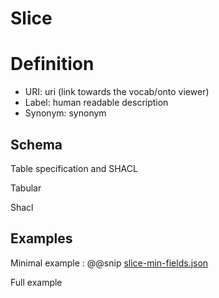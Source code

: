 # Slice

# Definition

* URI: uri (link towards the vocab/onto viewer)
* Label: human readable description
* Synonym: synonym


## Schema

Table specification and SHACL

Tabular


Shacl


## Examples

Minimal example
: @@snip [slice-min-fields.json](../../assets/entities/slice-min-fields.json)

Full example

